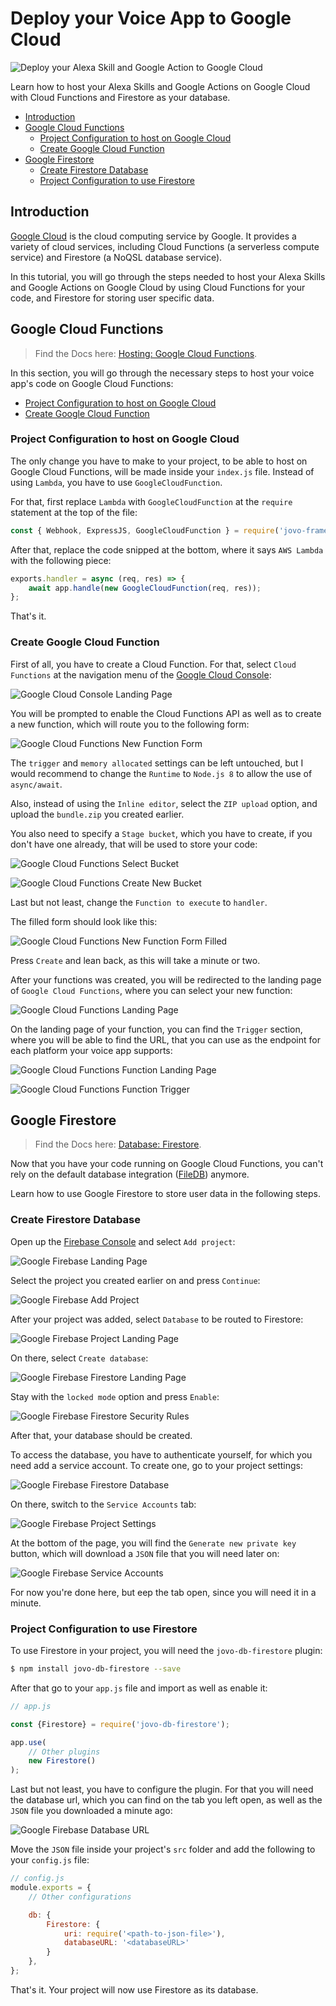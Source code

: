 # Deploy your Voice App to Google Cloud

![Deploy your Alexa Skill and Google Action to Google Cloud](./img/deploy-to-google-cloud.jpg "Host your Voice Apps on Cloud Functions and Firestore")

Learn how to host your Alexa Skills and Google Actions on Google Cloud with Cloud Functions and Firestore as your database.

* [Introduction](#introduction)
* [Google Cloud Functions](#google-cloud-functions)
  * [Project Configuration to host on Google Cloud](#project-configuration-to-host-on-google-cloud)
  * [Create Google Cloud Function](#create-google-cloud-function)
* [Google Firestore](#google-firestore)
  * [Create Firestore Database](#create-firestore-database)
  * [Project Configuration to use Firestore](#project-configuration-to-use-firestore)

## Introduction

[Google Cloud](https://azure.microsoft.com) is the cloud computing service by Google. It provides a variety of cloud services, including Cloud Functions (a serverless compute service) and Firestore (a NoQSL database service). 

In this tutorial, you will go through the steps needed to host your Alexa Skills and Google Actions on Google Cloud by using Cloud Functions for your code, and Firestore for storing user specific data.

## Google Cloud Functions

> Find the Docs here: [Hosting: Google Cloud Functions](https://www.jovo.tech/docs/hosting/google-cloud-functions).

In this section, you will go through the necessary steps to host your voice app's code on Google Cloud Functions:

* [Project Configuration to host on Google Cloud](#project-configuration-to-host-on-google-cloud)
* [Create Google Cloud Function](#create-google-cloud-function)

### Project Configuration to host on Google Cloud

The only change you have to make to your project, to be able to host on Google Cloud Functions, will be made inside your `index.js` file. Instead of using `Lambda`, you have to use `GoogleCloudFunction`.

For that, first replace `Lambda` with `GoogleCloudFunction` at the `require` statement at the top of the file:

```javascript
const { Webhook, ExpressJS, GoogleCloudFunction } = require('jovo-framework');
```

After that, replace the code snipped at the bottom, where it says `AWS Lambda` with the following piece:

```javascript
exports.handler = async (req, res) => {
    await app.handle(new GoogleCloudFunction(req, res));
};
```

That's it.

### Create Google Cloud Function

First of all, you have to create a Cloud Function. For that, select `Cloud Functions` at the navigation menu of the [Google Cloud Console](https://console.cloud.google.com/):

![Google Cloud Console Landing Page](img/google_cloud_console_landing_page.png)

You will be prompted to enable the Cloud Functions API as well as to create a new function, which will route you to the following form:

![Google Cloud Functions New Function Form](img/google_cloud_functions_new_function_form.png)

The `trigger` and `memory allocated` settings can be left untouched, but I would recommend to change the `Runtime` to `Node.js 8` to allow the use of `async/await`.

Also, instead of using the `Inline editor`, select the `ZIP upload` option, and upload the `bundle.zip` you created earlier.

You also need to specify a `Stage bucket`, which you have to create, if you don't have one already, that will be used to store your code:

![Google Cloud Functions Select Bucket](img/google_cloud_functions_select_bucket.png)

![Google Cloud Functions Create New Bucket](img/google_cloud_functions_create_new_bucket.png)

Last but not least, change the `Function to execute` to `handler`.

The filled form should look like this:

![Google Cloud Functions New Function Form Filled](img/google_cloud_functions_new_function_form_filled.png)

Press `Create` and lean back, as this will take a minute or two.

After your functions was created, you will be redirected to the landing page of `Google Cloud Functions`, where you can select your new function:

![Google Cloud Functions Landing Page](img/google_cloud_functions_landing_page.png)

On the landing page of your function, you can find the `Trigger` section, where you will be able to find the URL, that you can use as the endpoint for each platform your voice app supports:

![Google Cloud Functions Function Landing Page](img/google_cloud_functions_function_landing_page.png)

![Google Cloud Functions Function Trigger](img/google_cloud_functions_function_trigger.png)


## Google Firestore

> Find the Docs here: [Database: Firestore](https://www.jovo.tech/docs/databases/firestore).

Now that you have your code running on Google Cloud Functions, you can't rely on the default database integration ([FileDB](https://www.jovo.tech/docs/databases/file-db)) anymore.

Learn how to use Google Firestore to store user data in the following steps.

### Create Firestore Database

Open up the [Firebase Console](https://console.firebase.google.com/) and select `Add project`:

![Google Firebase Landing Page](img/google_firebase_landing_page.png)

Select the project you created earlier on and press `Continue`:

![Google Firebase Add Project](img/google_firebase_add_project.png)

After your project was added, select `Database` to be routed to Firestore:

![Google Firebase Project Landing Page](img/google_firebase_project_landing_page.png)

On there, select `Create database`:

![Google Firebase Firestore Landing Page](img/google_firebase_firestore_landing_page.png)

Stay with the `locked mode` option and press `Enable`:

![Google Firebase Firestore Security Rules](img/google_firebase_firestore_security_rules.png)

After that, your database should be created. 

To access the database, you have to authenticate yourself, for which you need add a service account. To create one, go to your project settings:

![Google Firebase Firestore Database](img/google_firebase_firestore_database.png)

On there, switch to the `Service Accounts` tab:

![Google Firebase Project Settings](img/google_firebase_project_settings.png)

At the bottom of the page, you will find the `Generate new private key` button, which will download a `JSON` file that you will need later on:

![Google Firebase Service Accounts](img/google_firebase_service_accounts.png)

For now you're done here, but eep the tab open, since you will need it in a minute.

### Project Configuration to use Firestore

To use Firestore in your project, you will need the `jovo-db-firestore` plugin:

```sh
$ npm install jovo-db-firestore --save
```

After that go to your `app.js` file and import as well as enable it:

```javascript
// app.js

const {Firestore} = require('jovo-db-firestore');

app.use(
    // Other plugins
    new Firestore()
);
```

Last but not least, you have to configure the plugin. For that you will need the database url, which you can find on the tab you left open, as well as the `JSON` file you downloaded a minute ago:

![Google Firebase Database URL](img/google_firebase_databaseUrl.png)

Move the `JSON` file inside your project's `src` folder and add the following to your `config.js` file:

```javascript
// config.js
module.exports = {
    // Other configurations

    db: {
        Firestore: {
            uri: require('<path-to-json-file>'),
            databaseURL: '<databaseURL>'
        }
    },
};
```

That's it. Your project will now use Firestore as its database.

<!--[metadata]: { "description": "Learn how to deploy your Alexa Skill and Google Action to Google Cloud Functions", "author": "kaan-kilic", "tags": "Google Cloud, Deployment, Hosting", "og-image": "TODO" }-->
